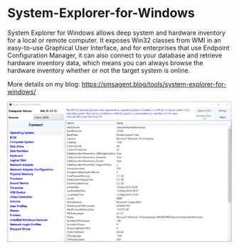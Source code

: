 # System-Explorer-for-Windows
System Explorer for Windows allows deep system and hardware inventory for a local or remote computer.  It exposes Win32 classes from WMI in an easy-to-use Graphical User Interface, and for enterprises that use Endpoint Configuration Manager, it can also connect to your database and retrieve hardware inventory data, which means you can always browse the hardware inventory whether or not the target system is online.

More details on my blog: https://smsagent.blog/tools/system-explorer-for-windows/

![Screenshot](https://raw.githubusercontent.com/SMSAgentSoftware/System-Explorer-for-Windows/master/Screenshot.png)

